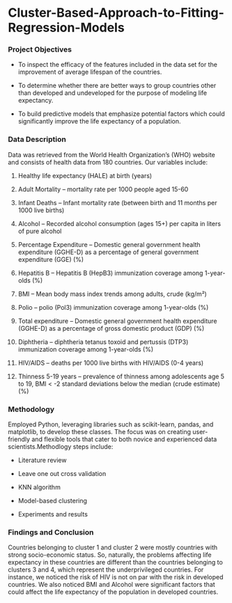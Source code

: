 # Cluster-Based-Approach-to-Fitting-Regression-Models

### Project Objectives

- To inspect the efficacy of the features included in the data set for the improvement of average lifespan of the countries.
  
- To determine whether there are better ways to group countries other than developed and undeveloped for the purpose of modeling life expectancy.
  
- To build predictive models that emphasize potential factors which could significantly improve the life expectancy of a population.

### Data Description

Data was retrieved from the World Health Organization’s (WHO) website and consists of health data from 180 countries. 
Our variables include: 

1. Healthy life expectancy (HALE) at birth (years)
   
2. Adult Mortality – mortality rate per 1000 people aged 15-60

3. Infant Deaths – Infant mortality rate (between birth and 11 months per 1000 live births)

4. Alcohol – Recorded alcohol consumption (ages 15+) per capita in liters of pure alcohol

5. Percentage Expenditure – Domestic general government health expenditure (GGHE-D) as a percentage of general government expenditure (GGE) (%)

6. Hepatitis B – Hepatitis B (HepB3) immunization coverage among 1-year-olds (%)

7. BMI – Mean body mass index trends among adults, crude (kg/m²)

8. Polio – polio (Pol3) immunization coverage among 1-year-olds (%)

9. Total expenditure – Domestic general government health expenditure (GGHE-D) as a percentage of gross domestic product (GDP) (%)

10. Diphtheria – diphtheria tetanus toxoid and pertussis (DTP3) immunization coverage among 1-year-olds (%)

11. HIV/AIDS – deaths per 1000 live births with HIV/AIDS (0-4 years)

12. Thinness 5-19 years – prevalence of thinness among adolescents age 5 to 19, BMI < -2 standard deviations below the median (crude estimate) (%)

### Methodology

Employed Python, leveraging libraries such as scikit-learn, pandas, and matplotlib, to develop these classes. The focus was on creating user-friendly and flexible tools that cater to both novice and experienced data scientists.Methodlogy steps include:

- Literature review

- Leave one out cross validation

- KNN algorithm

- Model-based clustering

- Experiments and results
  
### Findings and Conclusion

Countries belonging to cluster 1 and cluster 2 were mostly countries with strong socio-economic status. So, naturally, the problems affecting life expectancy in these countries are different than the countries belonging to clusters 3 and 4, which represent the underprivileged countries. For instance, we noticed the risk of HIV is not on par with the risk in developed countries. We also noticed BMI and Alcohol were significant factors that could affect the life expectancy of the population in developed countries.
